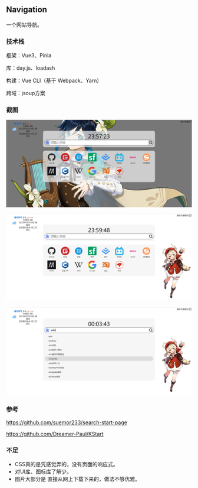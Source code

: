 ## Navigation

一个网站导航。



### 技术栈

框架：Vue3、Pinia

库：day.js、loadash

构建：Vue CLI（基于 Webpack、Yarn）

跨域：jsoup方案



### 截图

![img1](images/img1.png)



![img2](images/img2.png)

![img3](images/img3.png)



### 参考

https://github.com/suemor233/search-start-page

https://github.com/Dreamer-Paul/KStart



### 不足

- CSS真的是凭感觉弄的，没有页面的响应式。
- 对UI库、图标库了解少。
- 图片大部分是 直接从网上下载下来的，做法不够优雅。

